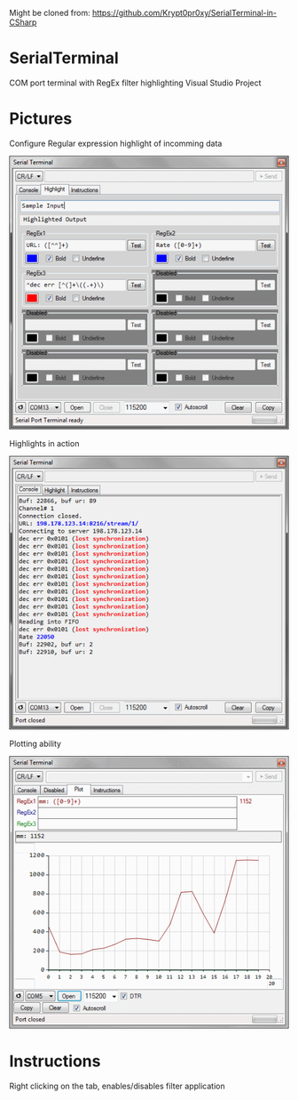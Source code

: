 Might be cloned from: https://github.com/Krypt0pr0xy/SerialTerminal-in-CSharp

# SerialTerminal
COM port terminal with RegEx filter highlighting
Visual Studio Project

# Pictures
Configure Regular expression highlight of incomming data

![Picture2](pics/pic2.png)


Highlights in action

![Picture1](pics/pic1.png)

Plotting ability

![Picture3](pics/pic3.png)


# Instructions

Right clicking on the tab, enables/disables filter application

